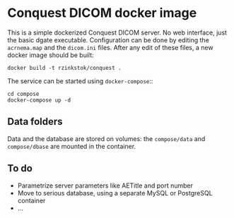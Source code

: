 # Conquest DICOM docker image

This is a simple dockerized Conquest DICOM server. No web interface, just the basic dgate executable.
Configuration can be done by editing the `acrnema.map` and the `dicom.ini` files. After any edit of these
files, a new docker image should be built:

```
docker build -t rzinkstok/conquest .
```

The service can be started using `docker-compose`::

```
cd compose
docker-compose up -d
```

## Data folders

Data and the database are stored on volumes: the `compose/data` and `compose/dbase` are mounted in the container.

## To do

- Parametrize server parameters like AETitle and port number
- Move to serious database, using a separate MySQL or PostgreSQL container
- ...
